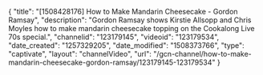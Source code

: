 {
    "title": "[1508428176] How to Make Mandarin Cheesecake - Gordon Ramsay",
    "description": "Gordon Ramsay shows Kirstie Allsopp and Chris Moyles how to make mandarin cheesecake topping on the Cookalong Live 70s special.",
    "channelid": "123179145",
    "videoid": "123179534",
    "date_created": "1257329205",
    "date_modified": "1508373766",
    "type": "captivate",
    "layout": "channelVideo",
    "url": "\/gcn-channel\/how-to-make-mandarin-cheesecake-gordon-ramsay\/123179145-123179534"
}